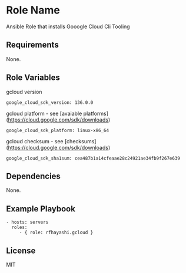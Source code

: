 Role Name
=========

Ansible Role that installs Gooogle Cloud Cli Tooling

Requirements
------------

None.

Role Variables
--------------

gcloud version

```
google_cloud_sdk_version: 136.0.0
```

gcloud platform - see [avaiable platforms] (https://cloud.google.com/sdk/downloads)

```
google_cloud_sdk_platform: linux-x86_64
```

gcloud checksum - see [checksums] (https://cloud.google.com/sdk/downloads)

```
google_cloud_sdk_sha1sum: cea487b1a14cfeaae28c24921ae34fb9f267e639
```

Dependencies
------------

None.

Example Playbook
----------------

    - hosts: servers
      roles:
         - { role: rfhayashi.gcloud }

License
-------

MIT
